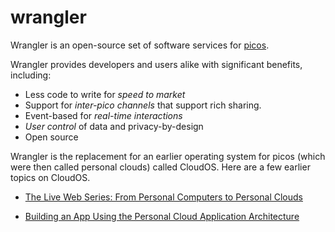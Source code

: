 # wrangler


Wrangler is an open-source set of software services for [picos](http://www.windley.com/archives/2015/11/reactive_programming_with_picos.shtml). 

Wrangler provides developers and users alike with significant benefits, including:

* Less code to write for *speed to market*
* Support for *inter-pico channels* that support rich sharing.
* Event-based for *real-time interactions*
* *User control* of data and privacy-by-design
* Open source

Wrangler is the replacement for an earlier operating system for picos (which were then called personal clouds) called CloudOS. Here are a few earlier topics on CloudOS. 

* [The Live Web Series: From Personal Computers to Personal Clouds](http://www.windley.com/liveweb/cloudos/cloudos.shtml)

* [Building an App Using the Personal Cloud Application Architecture](http://www.windley.com/archives/2013/05/building_an_app_using_the_personal_cloud_application_architecture.shtml)


